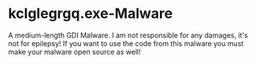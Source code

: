 # kclglegrgq.exe-Malware
A medium-length GDI Malware. I am not responsible for any damages, it's not for epilepsy! If you want to use the code from this malware you must make your malware open source as well!
